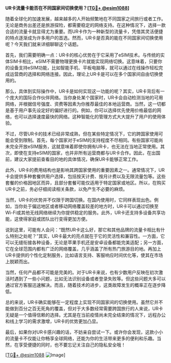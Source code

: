 **UR卡流量卡能否在不同国家间切换使用？[[TG💪+ @esim1088](https://t.me/s/esim1088)]**

随着全球化的加速发展，越来越多的人开始频繁地在不同国家之间旅行或者工作。无论是商务出差还是旅游探险，都需要稳定的网络支持。在这种情况下，选择一款合适的流量卡就显得尤为重要。而UR卡作为一种新型的流量卡，凭借其灵活便捷的特点逐渐成为许多用户的首选。然而，UR卡是否真的能在不同国家间切换使用呢？今天我们就来详细聊聊这个话题。

首先，我们需要明确一点：UR卡的核心优势在于它采用了eSIM技术。与传统的实体SIM卡相比，eSIM不需要物理更换卡片就能实现网络切换。这意味着，只要你的设备支持eSIM功能，比如智能手机、平板电脑等，就可以通过在线操作轻松完成运营商的选择和网络连接。因此，理论上UR卡是可以在多个国家间自由切换使用的。

那么，具体到实际操作中，UR卡是如何实现这一功能的呢？其实，UR卡背后有一个庞大的国际合作伙伴网络。当你身处某个国家时，UR卡会自动检测当地的可用网络，并根据信号强度、资费等因素为你推荐最佳的本地运营商。当然，这一切都是基于用户事先设定好的偏好进行的。例如，你可以选择优先使用价格最低的网络，也可以选择速度最快的网络。这种智能化的管理方式大大提升了用户的使用体验。

不过，尽管UR卡的技术已经非常成熟，但在某些特定情况下，它的跨国家使用可能会受到限制。首先，每个国家对于eSIM的支持程度不尽相同。有些国家可能尚未完全开放eSIM服务，这就意味着即使你拥有UR卡，也无法在当地正常使用。其次，即使在支持eSIM的国家，也并非所有运营商都与UR卡合作。因此，在出国前，建议大家提前查看目的地的具体情况，确保UR卡能够正常工作。

此外，UR卡的费用结构也是影响其跨国家使用的重要因素之一。通常情况下，UR卡会提供多种套餐供用户选择，包括按天计费、按月计费以及无限流量包等。这些套餐的价格因地区而异，且部分套餐可能仅适用于特定国家或地区。所以，在购买UR卡之前，务必仔细阅读相关条款，以免产生不必要的麻烦。

当然，UR卡的优势并不仅限于跨国切换。在国内使用时，它同样表现出色。例如，当你处于偏远地区或者移动网络覆盖较差的地方时，UR卡可以通过切换至Wi-Fi或其他无线网络继续为你提供稳定的服务。此外，UR卡还支持多设备共享功能，这使得家庭或团队出行变得更加方便。

说到这里，可能有人会问：“既然UR卡这么好，那它和其他品牌的流量卡相比有什么特别之处呢？”其实，UR卡最大的亮点就在于它的灵活性和兼容性。一方面，它可以无缝衔接各种设备，无论是苹果手机还是安卓设备都能完美适配；另一方面，它在全球范围内都有广泛的网络覆盖，几乎涵盖了所有热门旅游目的地。再加上UR卡提供的个性化定制服务，比如语言支持、客服响应时间优化等，使其在市场上脱颖而出。

当然，任何产品都不可能是完美的。对于UR卡来说，也有少数用户反映在初次激活时遇到了一些小问题，比如无法识别设备或者登录失败等。但这些问题大多可以通过官方客服迅速解决。而且，随着技术的进步，这类故障发生的概率正在逐步降低。

总的来说，UR卡确实能够在一定程度上实现不同国家间的切换使用。虽然它并不能做到百分之百无死角的覆盖，但对于大多数经常需要跨国旅行的人来说，UR卡无疑是一个值得信赖的选择。尤其是在当前疫情尚未完全结束的情况下，远程办公和线上学习的需求激增，UR卡的优势更加凸显。

最后，如果你对UR卡感兴趣的话，不妨亲自尝试一下。或许你会发现，这款小小的流量卡不仅能让你畅享全球网络，还能为你的生活带来更多的便利和乐趣。当然，在享受便捷的同时，也不要忘记关注自己的隐私安全哦！

[[TG💪+ @esim1088](https://t.me/s/esim1088) ![Image](https://i.postimg.cc/4NQfJmqS/Snipaste-2025-05-13-00-14-12.png)]
